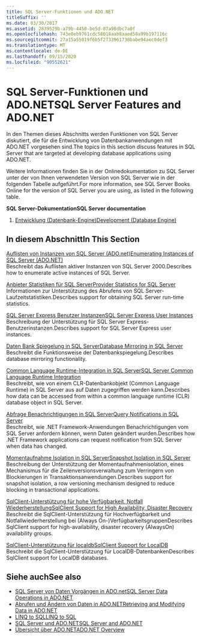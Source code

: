 ```yaml
---
title: SQL Server-Funktionen und ADO.NET
titleSuffix: ''
ms.date: 03/30/2017
ms.assetid: 2839529b-a79b-4450-be5d-07a98dbc7a0f
ms.openlocfilehash: 743e0eb9761cdc58018aab8aaed50a99b197116c
ms.sourcegitcommit: 27a15a55019f6b5f2733961738babe94aec0def3
ms.translationtype: MT
ms.contentlocale: de-DE
ms.lasthandoff: 09/15/2020
ms.locfileid: "90552621"
---
```

# <a name="sql-server-features-and-adonet"></a><span data-ttu-id="50ab7-102">SQL Server-Funktionen und ADO.NET</span><span class="sxs-lookup"><span data-stu-id="50ab7-102">SQL Server Features and ADO.NET</span></span>
<span data-ttu-id="50ab7-103">In den Themen dieses Abschnitts werden Funktionen von SQL Server diskutiert, die für die Entwicklung von Datenbankanwendungen mit ADO.NET vorgesehen sind.</span><span class="sxs-lookup"><span data-stu-id="50ab7-103">The topics in this section discuss features in SQL Server that are targeted at developing database applications using ADO.NET.</span></span>  
  
 <span data-ttu-id="50ab7-104">Weitere Informationen finden Sie in der Onlinedokumentation zu SQL Server unter der von Ihnen verwendeten Version von SQL Server wie in der folgenden Tabelle aufgeführt.</span><span class="sxs-lookup"><span data-stu-id="50ab7-104">For more information, see SQL Server Books Online for the version of SQL Server you are using, as listed in the following table.</span></span>  
  
 <span data-ttu-id="50ab7-105">**SQL Server-Dokumentation**</span><span class="sxs-lookup"><span data-stu-id="50ab7-105">**SQL Server documentation**</span></span>  
  
1. <span data-ttu-id="50ab7-106">[Entwicklung (Datenbank-Engine)](/previous-versions/sql/sql-server-2008/bb500155(v=sql.100))</span><span class="sxs-lookup"><span data-stu-id="50ab7-106">[Development (Database Engine)](/previous-versions/sql/sql-server-2008/bb500155(v=sql.100))</span></span>  
  
## <a name="in-this-section"></a><span data-ttu-id="50ab7-107">In diesem Abschnitt</span><span class="sxs-lookup"><span data-stu-id="50ab7-107">In This Section</span></span>  
 [<span data-ttu-id="50ab7-108">Auflisten von Instanzen von SQL Server (ADO.net)</span><span class="sxs-lookup"><span data-stu-id="50ab7-108">Enumerating Instances of SQL Server (ADO.NET)</span></span>](enumerating-instances-of-sql-server.md)  
 <span data-ttu-id="50ab7-109">Beschreibt das Auflisten aktiver Instanzen von SQL Server 2000.</span><span class="sxs-lookup"><span data-stu-id="50ab7-109">Describes how to enumerate active instances of SQL Server.</span></span>  
  
 [<span data-ttu-id="50ab7-110">Anbieter Statistiken für SQL Server</span><span class="sxs-lookup"><span data-stu-id="50ab7-110">Provider Statistics for SQL Server</span></span>](provider-statistics-for-sql-server.md)  
 <span data-ttu-id="50ab7-111">Informationen zur Unterstützung des Abrufens von SQL Server-Laufzeitstatistiken.</span><span class="sxs-lookup"><span data-stu-id="50ab7-111">Describes support for obtaining SQL Server run-time statistics.</span></span>  
  
 [<span data-ttu-id="50ab7-112">SQL Server Express Benutzer Instanzen</span><span class="sxs-lookup"><span data-stu-id="50ab7-112">SQL Server Express User Instances</span></span>](sql-server-express-user-instances.md)  
 <span data-ttu-id="50ab7-113">Beschreibung der Unterstützung für SQL Server Express-Benutzerinstanzen.</span><span class="sxs-lookup"><span data-stu-id="50ab7-113">Describes support for SQL Server Express user instances.</span></span>  
  
 [<span data-ttu-id="50ab7-114">Daten Bank Spiegelung in SQL Server</span><span class="sxs-lookup"><span data-stu-id="50ab7-114">Database Mirroring in SQL Server</span></span>](database-mirroring-in-sql-server.md)  
 <span data-ttu-id="50ab7-115">Beschreibt die Funktionsweise der Datenbankspiegelung.</span><span class="sxs-lookup"><span data-stu-id="50ab7-115">Describes database mirroring functionality.</span></span>  
  
 [<span data-ttu-id="50ab7-116">Common Language Runtime-Integration in SQL Server</span><span class="sxs-lookup"><span data-stu-id="50ab7-116">SQL Server Common Language Runtime Integration</span></span>](sql-server-common-language-runtime-integration.md)  
 <span data-ttu-id="50ab7-117">Beschreibt, wie von einem CLR-Datenbankobjekt (Common Language Runtime) in SQL Server aus auf Daten zugegriffen werden kann.</span><span class="sxs-lookup"><span data-stu-id="50ab7-117">Describes how data can be accessed from within a common language runtime (CLR) database object in SQL Server.</span></span>  
  
 [<span data-ttu-id="50ab7-118">Abfrage Benachrichtigungen in SQL Server</span><span class="sxs-lookup"><span data-stu-id="50ab7-118">Query Notifications in SQL Server</span></span>](query-notifications-in-sql-server.md)  
 <span data-ttu-id="50ab7-119">Beschreibt, wie .NET Framework-Anwendungen Benachrichtigungen vom SQL Server anfordern können, wenn Daten geändert wurden.</span><span class="sxs-lookup"><span data-stu-id="50ab7-119">Describes how .NET Framework applications can request notification from SQL Server when data has changed.</span></span>  
  
 [<span data-ttu-id="50ab7-120">Momentaufnahme Isolation in SQL Server</span><span class="sxs-lookup"><span data-stu-id="50ab7-120">Snapshot Isolation in SQL Server</span></span>](snapshot-isolation-in-sql-server.md)  
 <span data-ttu-id="50ab7-121">Beschreibung der Unterstützung der Momentaufnahmenisolation, eines Mechanismus für die Zeilenversionsverwaltung zum Verringern von Blockierungen in Transaktionsanwendungen.</span><span class="sxs-lookup"><span data-stu-id="50ab7-121">Describes support for snapshot isolation, a row versioning mechanism designed to reduce blocking in transactional applications.</span></span>  
  
 [<span data-ttu-id="50ab7-122">SqlClient-Unterstützung für hohe Verfügbarkeit, Notfall Wiederherstellung</span><span class="sxs-lookup"><span data-stu-id="50ab7-122">SqlClient Support for High Availability, Disaster Recovery</span></span>](sqlclient-support-for-high-availability-disaster-recovery.md)  
 <span data-ttu-id="50ab7-123">Beschreibt die SqlClient-Unterstützung für Hochverfügbarkeit und Notfallwiederherstellung bei (Always On-)Verfügbarkeitsgruppen</span><span class="sxs-lookup"><span data-stu-id="50ab7-123">Describes SqlClient support for high-availability, disaster recovery (AlwaysOn) availability groups.</span></span>  
  
 [<span data-ttu-id="50ab7-124">SqlClient-Unterstützung für localdb</span><span class="sxs-lookup"><span data-stu-id="50ab7-124">SqlClient Support for LocalDB</span></span>](sqlclient-support-for-localdb.md)  
 <span data-ttu-id="50ab7-125">Beschreibt die SqlClient-Unterstützung für LocalDB-Datenbanken</span><span class="sxs-lookup"><span data-stu-id="50ab7-125">Describes SqlClient support for LocalDB databases.</span></span>  
  
## <a name="see-also"></a><span data-ttu-id="50ab7-126">Siehe auch</span><span class="sxs-lookup"><span data-stu-id="50ab7-126">See also</span></span>

- [<span data-ttu-id="50ab7-127">SQL Server von Daten Vorgängen in ADO.net</span><span class="sxs-lookup"><span data-stu-id="50ab7-127">SQL Server Data Operations in ADO.NET</span></span>](sql-server-data-operations.md)
- [<span data-ttu-id="50ab7-128">Abrufen und Ändern von Daten in ADO.NET</span><span class="sxs-lookup"><span data-stu-id="50ab7-128">Retrieving and Modifying Data in ADO.NET</span></span>](../retrieving-and-modifying-data.md)
- [<span data-ttu-id="50ab7-129">LINQ to SQL</span><span class="sxs-lookup"><span data-stu-id="50ab7-129">LINQ to SQL</span></span>](./linq/index.md)
- [<span data-ttu-id="50ab7-130">SQL Server und ADO.NET</span><span class="sxs-lookup"><span data-stu-id="50ab7-130">SQL Server and ADO.NET</span></span>](index.md)
- [<span data-ttu-id="50ab7-131">Übersicht über ADO.NET</span><span class="sxs-lookup"><span data-stu-id="50ab7-131">ADO.NET Overview</span></span>](../ado-net-overview.md)
